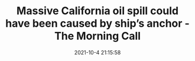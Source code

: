 ---
"title": "Massive California oil spill could have been caused by ship’s anchor - The Morning Call"
"date": "2021-10-4 21:15:58"
"feed_name": "GOOGLENEWSDRILLING"
"feed_website": "https://news.google.com/search?q=drilling%2Bincident&hl=en-US&gl=US&ceid=US:en"
"feed_rss": "https://news.google.com/rss/search?q=drilling%2Bincident&hl=en-US&gl=US&ceid=US:en"
"link": "https://www.mcall.com/news/nation-world/ct-aud-nw-oil-spill-california-20211004-c37okqpl4zcgraq3nzefgjuknq-story.html"
"source": "{'href': 'https://www.mcall.com', 'title': 'The Morning Call'}"
"file": "_posts/2021-1-1-eb9c359c3f0e19264dfffbbe96d7ff1d54a51a74.md"
"accident": "1"
"drilling": "1"
"dead": "0"
"injured": "0"
"arrested": "0"
"place": "unknown place"
"where": "unknown site"
"causes": "unknown"
"place_uri": "unknown place"
---